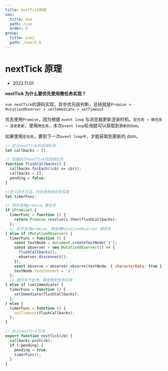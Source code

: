 ```yaml
---
title: nextTick原理
nav:
  title: Vue
  path: /vue
  order: 0
group:
  title: vue2
  path: /vue/2.0
---
```


# nextTick 原理

- 2022.11.01

**nextTick 为什么要优先使用微任务实现？**

`vue nextTick`的源码实现，异步优先级判断，总结就是`Promise > MutationObserver > setImmediate > setTimeout`

优先使用`Promise`，因为根据 `event loop` 与浏览器更新渲染时机，`宏任务 → 微任务 → 渲染更新`，使用`微任务`，本次`event loop`轮询就可以获取到`更新的dom`。

如果使用`宏任务`，要到下一次`event loop中`，才能获取到更新的 dom。

```js
// 定义nextTick的回调队列
let callbacks = [];

// 批量执行nextTick的回调队列
function flushCallbacks() {
  callbacks.forEach((cb) => cb());
  callbacks = [];
  pending = false;
}

//定义异步方法，优先使用微任务实现
let timerFunc;

// 优先使用promise 微任务
if (Promise) {
  timerFunc = function () {
    return Promise.resolve().then(flushCallbacks);
  };
  // 如不支持promise，再使用MutationObserver 微任务
} else if (MutationObserver) {
  timerFunc = function () {
    const textNode = document.createTextNode('1');
    const observer = new MutationObserver(() => {
      flushCallbacks();
      observer.disconnect();
    });
    const observe = observer.observe(textNode, { characterData: true });
    textNode.textContent = '2';
  };
  // 微任务不支持，再使用宏任务实现
} else if (setImmediate) {
  timerFunc = function () {
    setImmediate(flushCallbacks);
  };
} else {
  timerFunc = function () {
    setTimeout(flushCallbacks);
  };
}

// 定义nextTick方法
export function nextTick(cb) {
  callbacks.push(cb);
  if (!pending) {
    pending = true;
    timerFunc();
  }
}
```
